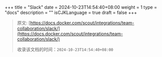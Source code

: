 +++
title = "Slack"
date = 2024-10-23T14:54:40+08:00
weight = 1
type = "docs"
description = ""
isCJKLanguage = true
draft = false
+++

> 原文: [https://docs.docker.com/scout/integrations/team-collaboration/slack/](https://docs.docker.com/scout/integrations/team-collaboration/slack/)
>
> 收录该文档的时间：`2024-10-23T14:54:40+08:00`
